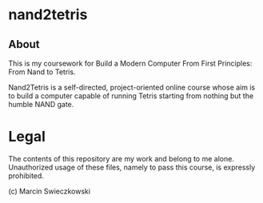 # nand2tetris

## About

This is my coursework for Build a Modern Computer From First Principles: From Nand to Tetris.

Nand2Tetris is a self-directed, project-oriented online course whose aim is to build a computer capable of running Tetris starting from nothing but the humble NAND gate.

# Legal

The contents of this repository are my work and belong to me alone. Unauthorized usage of these files, namely to pass this course, is expressly prohibited.

(c) Marcin Swieczkowski
